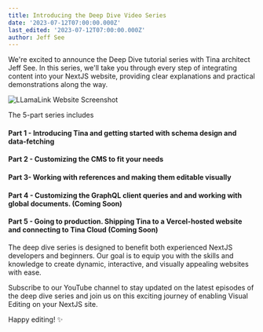 ```yaml
---
title: Introducing the Deep Dive Video Series
date: '2023-07-12T07:00:00.000Z'
last_edited: '2023-07-12T07:00:00.000Z'
author: Jeff See
---
```


We're excited to announce the Deep Dive tutorial series with Tina architect Jeff See. In this series, we'll take you through every step of integrating content into your NextJS website, providing clear explanations and practical demonstrations along the way. 

![LLamaLink Website Screenshot](http://res.cloudinary.com/forestry-demo/image/upload/v1689181932/llama-link_gzdv9e.png "Introducing the Llama Link Deep Dive series")

The 5-part series includes

#### Part 1 - Introducing Tina and getting started with schema design and data-fetching

<Youtube embedSrc="https://www.youtube.com/embed/PcgnJDILv4w" />

#### Part 2 - Customizing the CMS to fit your needs

<Youtube embedSrc="https://www.youtube.com/embed/amSRwAbgMR0" />

#### Part 3- Working with references and making them editable visually

<Youtube embedSrc="https://www.youtube.com/embed/x0ACBQeNcts" />

#### Part 4 - Customizing the GraphQL client queries and and working with global documents. (Coming Soon)

#### Part 5 - Going to production. Shipping Tina to a Vercel-hosted website and connecting to Tina Cloud (Coming Soon)

The deep dive series is designed to benefit both experienced NextJS developers and beginners. Our goal is to equip you with the skills and knowledge to create dynamic, interactive, and visually appealing websites with ease.

Subscribe to our YouTube channel to stay updated on the latest episodes of the deep dive series and join us on this exciting journey of enabling Visual Editing on your NextJS site.

Happy editing! ✨
